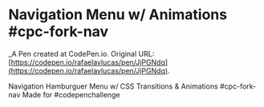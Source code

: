 # Navigation Menu w/ Animations #cpc-fork-nav
 _A Pen created at CodePen.io. Original URL: [https://codepen.io/rafaelavlucas/pen/JjPGNdq](https://codepen.io/rafaelavlucas/pen/JjPGNdq).

 Navigation Hamburguer Menu w/ CSS Transitions & Animations #cpc-fork-nav
Made for #codepenchallenge